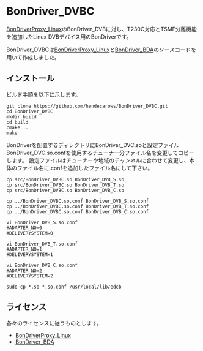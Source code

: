 # BonDriver_DVBC

[BonDriverProxy_Linux][link_bdpl]のBonDriver_DVBに対し、T230C対応とTSMF分離機能を追加したLinux DVBデバイス用のBonDriverです。

BonDriver_DVBCは[BonDriverProxy_Linux][link_bdpl]と[BonDriver_BDA][link_bda]のソースコードを用いて作成しました。

## インストール

ビルド手順を以下に示します。

```console
git clone https://github.com/hendecarows/BonDriver_DVBC.git
cd BonDriver_DVBC
mkdir build
cd build
cmake ..
make
```

BonDriverを配置するディレクトリにBonDriver_DVC.soと設定ファイルBonDriver_DVC.so.confを使用するチューナー分ファイル名を変更してコピーします。
設定ファイルはチューナーや地域のチャンネルに合わせて変更し、本体のファイル名に.confを追加したファイル名にして下さい。

```console
cp src/BonDriver_DVBC.so BonDriver_DVB_S.so
cp src/BonDriver_DVBC.so BonDriver_DVB_T.so
cp src/BonDriver_DVBC.so BonDriver_DVB_C.so

cp ../BonDriver_DVBC.so.conf BonDriver_DVB_S.so.conf
cp ../BonDriver_DVBC.so.conf BonDriver_DVB_T.so.conf
cp ../BonDriver_DVBC.so.conf BonDriver_DVB_C.so.conf

vi BonDriver_DVB_S.so.conf
#ADAPTER_NO=0
#DELIVERYSYSTEM=0

vi BonDriver_DVB_T.so.conf
#ADAPTER_NO=1
#DELIVERYSYSTEM=1

vi BonDriver_DVB_C.so.conf
#ADAPTER_NO=2
#DELIVERYSYSTEM=2

sudo cp *.so *.so.conf /usr/local/lib/edcb
```

## ライセンス

各々のライセンスに従うものとします。

* [BonDriverProxy_Linux][link_bdpl]
* [BonDriver_BDA][link_bda]

[link_bdpl]: https://github.com/u-n-k-n-o-w-n/BonDriverProxy_Linux
[link_bda]: https://github.com/radi-sh/BonDriver_BDA
